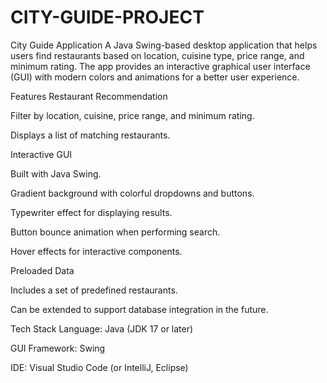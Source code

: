 # CITY-GUIDE-PROJECT
City Guide Application
A Java Swing-based desktop application that helps users find restaurants based on location, cuisine type, price range, and minimum rating. The app provides an interactive graphical user interface (GUI) with modern colors and animations for a better user experience.

Features
Restaurant Recommendation

Filter by location, cuisine, price range, and minimum rating.

Displays a list of matching restaurants.

Interactive GUI

Built with Java Swing.

Gradient background with colorful dropdowns and buttons.

Typewriter effect for displaying results.

Button bounce animation when performing search.

Hover effects for interactive components.

Preloaded Data

Includes a set of predefined restaurants.

Can be extended to support database integration in the future.

Tech Stack
Language: Java (JDK 17 or later)

GUI Framework: Swing

IDE: Visual Studio Code (or IntelliJ, Eclipse)

